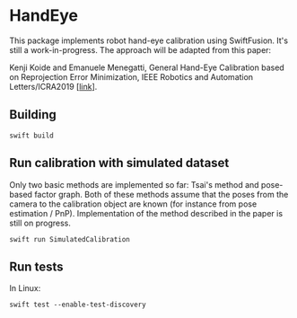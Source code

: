 # HandEye

This package implements robot hand-eye calibration using SwiftFusion. It's still a work-in-progress. The approach will be adapted from this paper:

Kenji Koide and Emanuele Menegatti, General Hand-Eye Calibration based on Reprojection Error Minimization, IEEE Robotics and Automation Letters/ICRA2019 [[link](https://ieeexplore.ieee.org/document/8616862)].

## Building

```
swift build
```

## Run calibration with simulated dataset

Only two basic methods are implemented so far: Tsai's method and pose-based factor graph. Both of these methods assume that the poses from the camera to the calibration object are known (for instance from pose estimation / PnP). Implementation of the method described in the paper is still on progress.

```
swift run SimulatedCalibration
```

## Run tests

In Linux: 
```
swift test --enable-test-discovery
```

